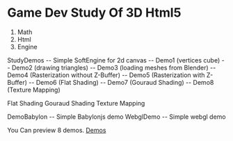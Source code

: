 # Game Dev Study Of 3D Html5

1) Math
2) Html
3) Engine

StudyDemos -- Simple SoftEngine for 2d canvas
-- Demo1 (vertices cube)
-- Demo2 (drawing triangles)
-- Demo3 (loading meshes from Blender)
-- Demo4 (Rasterization without Z-Buffer)
-- Demo5 (Rasterization with Z-Buffer)
-- Demo6 (Flat Shading)
-- Demo7 (Gouraud Shading)
-- Demo8 (Texture Mapping)

Flat Shading
Gouraud Shading
Texture Mapping

DemoBabylon -- Simple Babylonjs demo
WebglDemo -- Simple webgl demo


You Can preview 8 demos.
[Demos](https://qumeta.github.io/GameDevStudyOf3DHtml5/)